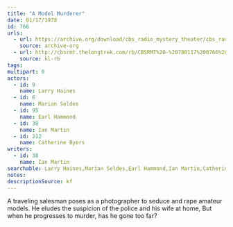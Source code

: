 ```yaml
---
title: "A Model Murderer"
date: 01/17/1978
id: 766
urls: 
  - url: https://archive.org/download/cbs_radio_mystery_theater/cbs_radio_mystery_theater-0751-0800.zip/cbs_radio_mystery_theater-0751-0800%2Fcbsrmt_0766_a_model_murderer.mp3
    source: archive-org
  - url: http://cbsrmt.thelongtrek.com/rb/CBSRMT%20-%20780117%200766%20A%20Model%20Murderer_WLNH-FM_rb.mp3
    source: kl-rb
tags: 
multipart: 0
actors:  
  - id: 9
    name: Larry Haines  
  - id: 6
    name: Marian Seldes  
  - id: 95
    name: Earl Hammond  
  - id: 38
    name: Ian Martin  
  - id: 212
    name: Catherine Byers
writers:  
  - id: 38
    name: Ian Martin
searchable: Larry Haines,Marian Seldes,Earl Hammond,Ian Martin,Catherine Byers Ian Martin
notes: 
descriptionSource: kf
---
```

A traveling salesman poses as a photographer to seduce and rape amateur models. He eludes the suspicion of the police and his wife at home, But when he progresses to murder, has he gone too far?